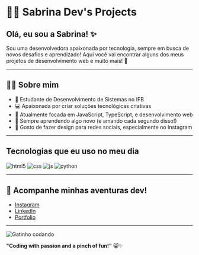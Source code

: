 # 🐱‍💻 Sabrina Dev's Projects



## Olá, eu sou a Sabrina! ✨

Sou uma desenvolvedora apaixonada por tecnologia, sempre em busca de novos desafios e aprendizado! Aqui você vai encontrar alguns dos meus projetos de desenvolvimento web e muito mais! 🚀

---

## 👩‍💻 Sobre mim
- 🌸 Estudante de Desenvolvimento de Sistemas no IFB
- 💻 Apaixonada por criar soluções tecnológicas criativas
- 🌱 Atualmente focada em JavaScript, TypeScript, e desenvolvimento web
- 🧠 Sempre aprendendo algo novo (e amando cada segundo disso!)
- 🎨 Gosto de fazer design para redes sociais, especialmente no Instagram

---

## Tecnologias que eu uso no meu dia

<div style="display: inline_block">
  <img align="center" alt="html5" src="https://img.shields.io/badge/HTML5-E34F26?style=for-the-badge&logo=html5&logoColor=white" />
  <img align="center" alt="css" src="https://img.shields.io/badge/CSS3-1572B6?style=for-the-badge&logo=css3&logoColor=white" />
  <img align="center" alt="js" src="https://img.shields.io/badge/JavaScript-F7DF1E?style=for-the-badge&logo=javascript&logoColor=black" />
  <img align="center" alt="python" src="https://img.shields.io/badge/Python-3776AB?style=for-the-badge&logo=python&logoColor=white" />


---


## 🐾 Acompanhe minhas aventuras dev!



- [Instagram](https://instagram.com/seu_usuario)
- [LinkedIn](https://linkedin.com/in/seu_usuario)
- [Portfolio](https://seu_site.com)

---

![Gatinho codando](https://media.giphy.com/media/3o7aD2saalBwwftBIY/giphy.gif)

**"Coding with passion and a pinch of fun!"** 😸✨
